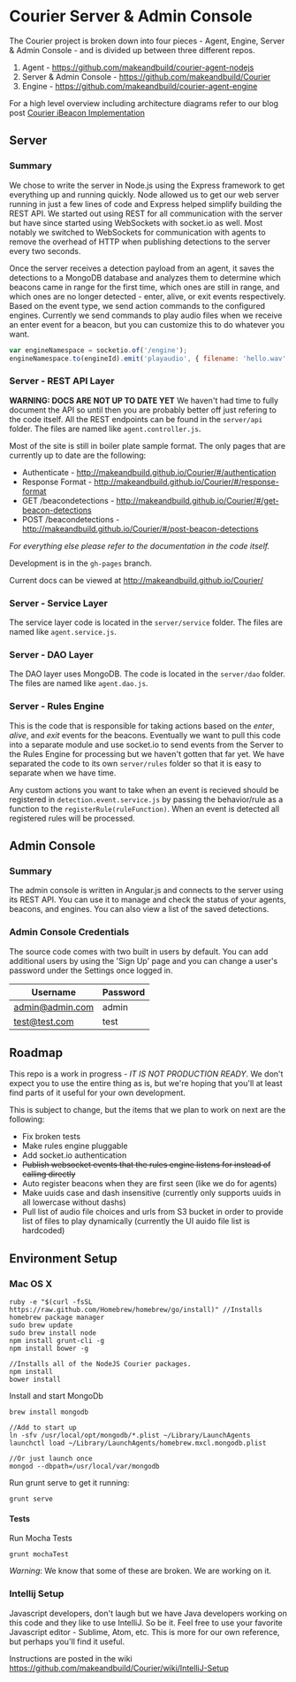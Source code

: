 Courier Server & Admin Console
=======
The Courier project is broken down into four pieces - Agent, Engine, Server & Admin Console - and is divided up between three different repos.

1. Agent - https://github.com/makeandbuild/courier-agent-nodejs
2. Server & Admin Console - https://github.com/makeandbuild/Courier
3. Engine - https://github.com/makeandbuild/courier-agent-engine

For a high level overview including architecture diagrams refer to our blog post [Courier iBeacon Implementation](http://makeandbuild.com/blog/post/courier-ibeacon-implementation)

## Server

### Summary
We chose to write the server in Node.js using the Express framework to get everything up and running quickly.  Node allowed us to get our web server running in just a few lines of code and Express helped simplify building the REST API.  We started out using REST for all communication with the server but have since started using WebSockets with socket.io as well.  Most notably we switched to WebSockets for communication with agents to remove the overhead of HTTP when publishing detections to the server every two seconds.

Once the server receives a detection payload from an agent, it saves the detections to a MongoDB database and analyzes them to determine which beacons came in range for the first time, which ones are still in range, and which ones are no longer detected - enter, alive, or exit events respectively.  Based on the event type, we send action commands to the configured engines.  Currently we send commands to play audio files when we receive an enter event for a beacon, but you can customize this to do whatever you want.

```javascript
var engineNamespace = socketio.of('/engine');
engineNamespace.to(engineId).emit('playaudio', { filename: 'hello.wav' });
```

### Server - REST API Layer
**WARNING: DOCS ARE NOT UP TO DATE YET**  We haven't had time to fully document the API so until then you are probably better off just refering to the code itself.  All the REST endpoints can be found in the ```server/api``` folder.  The files are named like ```agent.controller.js```.

Most of the site is still in boiler plate sample format.  The only pages that are currently up to date are the following:

* Authenticate - http://makeandbuild.github.io/Courier/#/authentication
* Response Format - http://makeandbuild.github.io/Courier/#/response-format
* GET /beacondetections - http://makeandbuild.github.io/Courier/#/get-beacon-detections
* POST /beacondetections - http://makeandbuild.github.io/Courier/#/post-beacon-detections

_For everything else please refer to the documentation in the code itself._

Development is in the ```gh-pages``` branch.

Current docs can be viewed at http://makeandbuild.github.io/Courier/

### Server - Service Layer
The service layer code is located in the ```server/service``` folder.  The files are named like ```agent.service.js```.

### Server - DAO Layer
The DAO layer uses MongoDB.  The code is located in the ```server/dao``` folder.  The files are named like ```agent.dao.js```.

### Server - Rules Engine
This is the code that is responsible for taking actions based on the _enter_, _alive_, and _exit_ events for the beacons.  Eventually we want to pull this code into a separate module and use socket.io to send events from the Server to the Rules Engine for processing but we haven't gotten that far yet.  We have separated the code to its own ```server/rules``` folder so that it is easy to separate when we have time.

Any custom actions you want to take when an event is recieved should be registered in ```detection.event.service.js``` by passing the behavior/rule as a function to the ```registerRule(ruleFunction)```.  When an event is detected all registered rules will be processed.

## Admin Console

### Summary
The admin console is written in Angular.js and connects to the server using its REST API.  You can use it to manage and check the status of your agents, beacons, and engines.  You can also view a list of the saved detections.

### Admin Console Credentials
The source code comes with two built in users by default.  You can add additional users by using the 'Sign Up' page and you can change a user's password under the Settings once logged in.

|Username|Password|
|--------|--------|
|admin@admin.com|admin|
|test@test.com|test|

## Roadmap
This repo is a work in progress - *IT IS NOT PRODUCTION READY*.  We don't expect you to use the entire thing as is, but we're hoping that you'll at least find parts of it useful for your own development.

This is subject to change, but the items that we plan to work on next are the following:
- Fix broken tests
- Make rules engine pluggable
- Add socket.io authentication
- ~~Publish websocket events that the rules engine listens for instead of calling directly~~
- Auto register beacons when they are first seen (like we do for agents)
- Make uuids case and dash insensitive (currently only supports uuids in all lowercase without dashs)
- Pull list of audio file choices and urls from S3 bucket in order to provide list of files to play dynamically (currently the UI auido file list is hardcoded)

## Environment Setup

### Mac OS X 

```
ruby -e "$(curl -fsSL https://raw.github.com/Homebrew/homebrew/go/install)" //Installs homebrew package manager
sudo brew update
sudo brew install node
npm install grunt-cli -g
npm install bower -g

//Installs all of the NodeJS Courier packages.
npm install
bower install
```

Install and start MongoDb

```
brew install mongodb

//Add to start up
ln -sfv /usr/local/opt/mongodb/*.plist ~/Library/LaunchAgents
launchctl load ~/Library/LaunchAgents/homebrew.mxcl.mongodb.plist

//Or just launch once
mongod --dbpath=/usr/local/var/mongodb
```

Run grunt serve to get it running:

```
grunt serve
```

#### Tests

Run Mocha Tests
```
grunt mochaTest
```

_Warning_: We know that some of these are broken.  We are working on it.

### Intellij Setup
Javascript developers, don't laugh but we have Java developers working on this code and they like to use IntelliJ.  So be it.  Feel free to use your favorite Javascript editor - Sublime, Atom, etc.  This is more for our own reference, but perhaps you'll find it useful.

Instructions are posted in the wiki https://github.com/makeandbuild/Courier/wiki/IntelliJ-Setup

